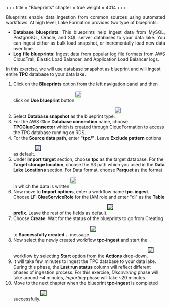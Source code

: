 +++
title = "Blueprints"
chapter = true
weight = 4014
+++

<div style="text-align: justify">
    Blueprints enable data ingestion from common sources using automated workflows. At high level, Lake Formation
    provides two type of blueprints:
    <ul>
        <li><b>Database blueprints</b>: This blueprints help ingest data from MySQL, PostgreSQL, Oracle, and SQL server databases to your data lake. You can ingest either as bulk load snapshot, or incrementally load new data over time.
        </li>
        <li><b>Log file blueprints</b>: Ingest data from popular log file formats from AWS CloudTrail, Elastic Load Balancer, and Application Load Balancer logs.
        </li>
    </ul>
</div>
<div style="text-align: left">
    In this exercise, we will use database snapshot as blueprint and will ingest entire <b>TPC</b> database to your data lake.
    <ol>
        <li>Click on the <b>Blueprints</b> option from the left navigation panel and then click on <b>Use blueprint</b> button.<img src="/images/blueprint1.png" style="margin:15px 0px; border:1px solid black"/>
        </li>
        <li>Select <b>Database snapshot</b> as the blueprint type.<img src="/images/blueprint2.png" style="margin:15px 0px; border:1px solid black"/>
        </li>
        <li>For the AWS Glue <b>Database connection</b> name, choose <b>TPCGlueConnector</b> which is created through CloudFormation to access the TPC database running on RDS.
        </li>
        <li>For the <b>Source data path</b>, enter <b>"tpc/"</b>. Leave <b>Exclude pattern</b> options as default.<img src="/images/blueprint3.png" style="margin:15px 0px; border:1px solid black"/></li>
        <li>Under <b>Import target</b> section, choose <b>tpc</b> as the target database. For the <b>Target storage location</b>, choose the S3 path which you used in the <b>Data Lake Locations</b> section. For Data format, choose <b>Parquet</b> as the format in which the data is written.<img src="/images/blueprint4.png" style="margin:15px 0px; border:1px solid black"/>
        </li>
        <li>Now move to <b>Import options</b>, enter a workflow name <b>tpc-ingest</b>. Choose <b>LF-GlueServiceRole</b> for the IAM role and enter "dl" as the <b>Table prefix</b>. Leave the rest of the fields as default.<img src="/images/blueprint5.png" style="margin:15px 0px; border:1px solid black"/>
        </li>
        <li>Choose <b>Create</b>. Wait for the status of the blueprints to go from Creating to <b>Successfully created...</b> message.<img src="/images/blueprint6.png" style="margin:15px 0px; border:1px solid black"/>
        </li>
        <li>Now select the newly created workflow <b>tpc-ingest</b> and start the workflow by selecting <b>Start</b> option from the <b>Actions</b> drop-down.<img src="/images/blueprint7.png" style="margin:15px 0px; border:1px solid black"/></li>
        <li>It will take few minutes to ingest the TPC database to your data lake. During this phase, the <b>Last run status</b> column will reflect different phases of ingestion process. For this exercise, <i>Discovering</i> phase will take around ~4 minutes, <i>Importing</i> phase will take ~20 minutes.
        </li>
        <li>Move to the next chapter when the blueprint <b>tpc-ingest</b> is completed successfully.<img src="/images/blueprint8.png" style="margin:15px 0px; border:1px solid black"/></li>
    </ol>
</div>